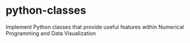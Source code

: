 # python-classes
Implement Python classes that provide useful features within Numerical Programming and Data Visualization
